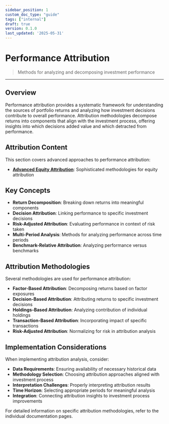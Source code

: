 ```yaml
---
sidebar_position: 1
custom_doc_type: "guide"
tags: ["internal"]
draft: true
version: 0.1.0
last_updated: '2025-05-31'
---
```


# Performance Attribution

> Methods for analyzing and decomposing investment performance

---

## Overview

Performance attribution provides a systematic framework for understanding the sources of portfolio returns and analyzing how investment decisions contribute to overall performance. Attribution methodologies decompose returns into components that align with the investment process, offering insights into which decisions added value and which detracted from performance.

## Attribution Content

This section covers advanced approaches to performance attribution:

* **[Advanced Equity Attribution](./advanced-equity-attribution.md)**: Sophisticated methodologies for equity attribution

## Key Concepts

* **Return Decomposition**: Breaking down returns into meaningful components
* **Decision Attribution**: Linking performance to specific investment decisions
* **Risk-Adjusted Attribution**: Evaluating performance in context of risk taken
* **Multi-Period Analysis**: Methods for analyzing performance across time periods
* **Benchmark-Relative Attribution**: Analyzing performance versus benchmarks

## Attribution Methodologies

Several methodologies are used for performance attribution:

* **Factor-Based Attribution**: Decomposing returns based on factor exposures
* **Decision-Based Attribution**: Attributing returns to specific investment decisions
* **Holdings-Based Attribution**: Analyzing contribution of individual holdings
* **Transaction-Based Attribution**: Incorporating impact of specific transactions
* **Risk-Adjusted Attribution**: Normalizing for risk in attribution analysis

## Implementation Considerations

When implementing attribution analysis, consider:

* **Data Requirements**: Ensuring availability of necessary historical data
* **Methodology Selection**: Choosing attribution approaches aligned with investment process
* **Interpretation Challenges**: Properly interpreting attribution results
* **Time Horizon**: Selecting appropriate periods for meaningful analysis
* **Integration**: Connecting attribution insights to investment process improvements

For detailed information on specific attribution methodologies, refer to the individual documentation pages.